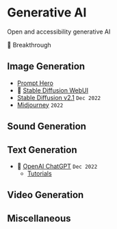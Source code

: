# Generative AI

Open and accessibility generative AI

🌟 Breakthrough

## Image Generation

* [Prompt Hero](https://prompthero.com/)
* 🌟 [Stable Diffusion WebUI](https://github.com/AUTOMATIC1111/stable-diffusion-webui)
* [Stable Diffusion v2.1](https://stability.ai/blog/stablediffusion2-1-release7-dec-2022) `Dec 2022`
* [Midjourney](https://midjourney.com/) `2022`

## Sound Generation

## Text Generation

* 🌟 [OpenAI ChatGPT](https://chat.openai.com/chat) `Dec 2022`
  * [Tutorials](tutorials/chatgpt.md)

## Video Generation

## Miscellaneous
